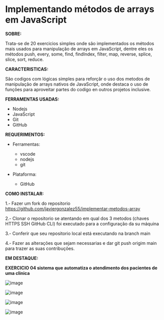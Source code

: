 # Implementando métodos de arrays em JavaScript 

**SOBRE:**

Trata-se de 20 exercicios simples onde são implementados os métodos mais usados para manipulação de arrays em JavaScript, dentre eles os métodos push, every, some, find, findIndex, filter, map, reverse, splice, slice, sort, reduce.

**CARACTERISTICAS:**

São codigos com lógicas simples para reforçãr o uso dos metodos de manipulação de arrays nativos de JavaScript, onde destaca o uso de funções para aproveitar partes do codigo en outros projetos inclusive. 

**FERRAMENTAS USADAS:**

* Nodejs
* JavaScript
* Git
* GitHub 

**REQUERIMENTOS:**

* Ferramentas:
  * vscode
  * nodejs
  * git

* Plataforma:
  * GitHub 

**COMO INSTALAR:**

1.- Fazer um fork do repositorio <https://github.com/javiergonzalez55/implementar-metodos-array>

2.- Clonar o repositorio se atentando em qual dos 3 metodos (chaves HTTPS SSH GitHub CLI) foi executado 
    para a configuração da su máquina

3.- Conferir que seu repositorio local está executando na branch main 

4.- Fazer as alterações que sejam necessarias e dar git push origim main para trazer as suas contribuções.

**EM DESTAQUE:**

**EXERCICIO 04 sistema que automatiza o atendimento dos pacientes de uma clinica**

![image](https://github.com/javiergonzalez55/implementar-metodos-array/assets/134230318/aff3fca2-9279-4585-8fab-6c280829cc7c)

![image](https://github.com/javiergonzalez55/implementar-metodos-array/assets/134230318/4cbda0df-84ce-4caa-b4d5-2374d07797fe)

![image](https://github.com/javiergonzalez55/implementar-metodos-array/assets/134230318/e05b6779-f232-4564-87c2-5ddc77ce814a)

![image](https://github.com/javiergonzalez55/implementar-metodos-array/assets/134230318/694f98a8-5758-494d-b3ca-aeed37c93a5c)










